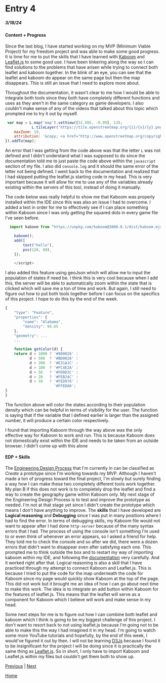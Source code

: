 # Entry 4
##### 3/18/24

#### Content + Progress
Since the last blog, I have started working on my MVP (Minimum Viable Project) for my freedom project and was able to make some good progress. It is time for me to put the skills that I have learned with [Kaboom](https://kaboomjs.com/) and [Leaflet.js](https://leafletjs.com/) to some good use. I have been tinkering along the way so I can find solutions to the problems that have arisen while trying to connect both leaflet and kaboom together. In the blink of an eye, you can see that the leaflet and kaboom do appear on the same page but then the map disappears. This is still an issue that I need to explore more about.

Throughout the documentation, it wasn't clear to me how I would be able to integrate both tools since they both have completely different functions and uses as they aren't in the same category as game developers. I also couldn't make sense of any of the videos that talked about this topic which prompted me to try it out by myself.

```js
 var map = L.map('map').setView([51.505, -0.09], 13);
            L.tileLayer('https://tile.openstreetmap.org/{z}/{x}/{y}.png', {
    maxZoom: 19,
    attribution: '&copy; <a href="http://www.openstreetmap.org/copyright">OpenStreetMap</a>'
}).addTo(map);
```
An error that I was getting from the code above was that the letter `L` was not defined and I didn't understand what I was supposed to do since the documentation told me to just paste the code above within the `javascript` section of my file. I also did `console.log` and it should the same error of the letter not being defined. I went back to the documentation and realized that I had skipped putting the leaflet.js starting code in my head. This is very important because it will allow for me to use any of the variables already existing within the servers of this tool, instead of doing it manually.

The code below was really helpful to show me that Kaboom was properly installed within the IDE since this was also an issue I had to overcome. I added a text in order for me to effectively see if I can place something within Kaboom since I was only getting the squared dots in every game file I've seen before.

```js
  import kaboom from "https://unpkg.com/kaboom@3000.0.1/dist/kaboom.mjs";

    kaboom();
    add([
        text("hello"),
        pos(120, 80),
    ]);

    </script>

```

I also added this feature using geoJson which will allow me to input the population of states if need be. I think this is very cool because when I add this, the server will be able to automatically zoom within the state that is clicked which will save me a ton of time and work. But again, I still need to figure out how to put both tools together before I can focus on the specifics of this project. I hope to do this by the end of the week.

```js
{
    "type": "Feature",
    "properties": {
        "name": "Alabama",
        "density": 94.65
    },
    "geometry": ...
    ...

    function getColor(d) {
    return d > 1000 ? '#800026' :
           d > 500  ? '#BD0026' :
           d > 200  ? '#E31A1C' :
           d > 100  ? '#FC4E2A' :
           d > 50   ? '#FD8D3C' :
           d > 20   ? '#FEB24C' :
           d > 10   ? '#FED976' :
                      '#FFEDA0';
}
}

```
The function above will color the states according to their population density which can be helpful in terms of visibility for the user. The function is saying that if the variable that I defined earlier is larger than the assigned number, it will produce a certain color respectively.

I found that importing Kaboom through the way above was the only effective way for Kaboom to work and run. This is because Kaboom does not domestically exist within the IDE and needs to be taken from an outside browser. I didn't come up with this alone

#### EDP + Skills
The [Engineering Design Process](https://hstatsep.github.io/students/) that I'm currently in can be classified as *Create* a prototype since I'm working towards my MVP. Although I haven't made a ton of progress toward the final project, I'm slowly but surely finding a way how I can make these two completely different tools work together. My plan B if this does not work is to completely drop the leaflet and find a way to create the geography game within Kaboom only. My next stage of the Engineering Design Process is to test and improve the prototype as needed. I'm not at that stage yet since I didn't create the prototype which means I don't have anything to improve. The **skills** that I have developed are **Logical reasoning** and **Debugging** since I was put in many positions where I had to find the error. In terms of debugging skills, my Kaboom file would not want to appear after I had done `http-server` because of the many syntax errors that I had. The process of using the console isn't something I'm used to or even think of whenever an error appears, so I asked a friend for help. They told me to check the console and so after we did, there were a dozen errors that didn't want to disappear even after satisfying each one. This prompted me to think outside the box and to restart my way of importing kaboom within my IDE, and following the [documentation](https://kaboomjs.com/) very carefully. And it worked right after that. Logical reasoning is also a skill that I have practiced through my attempt to connect Kaboom and Leaflet.js. This is because I tried to put the code for the map underneath the code for Kaboom since my page would quickly show Kaboom at the top of the page. This did not work but it brought me an idea of how I can go about next time to make this work. The idea is to integrate an add button within Kaboom for the features of leaflet.js. This means that the leaflet will serve as a component for Kaboom which I believe will work and make sense in my head.

Some next steps for me is to figure out how I can combine both leaflet and kaboom which I think is going to be my biggest challenge of this project. I don't want to resort back to not using leaflet.js because I'm going not to be able to make this the way I had imagined it in my head. I'm going to watch some more YouTube tutorials and hopefully, by the end of this week, I would've figured it out by then. I will not be learning [D3Js](https://d3js.org/) because I found it to be insignificant for the project I will be doing since it is practically the same thing as [Leaflet.js](https://leafletjs.com/). So in short, I only have to import Kaboom and Leaflet.js within my files but couldn't get them both to show up.

[Previous](entry03.md) | [Next](entry05.md)

[Home](../README.md)

